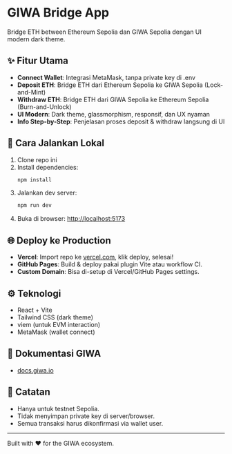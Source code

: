 # GIWA Bridge App

Bridge ETH between Ethereum Sepolia dan GIWA Sepolia dengan UI modern dark theme.

## ✨ Fitur Utama
- **Connect Wallet**: Integrasi MetaMask, tanpa private key di .env
- **Deposit ETH**: Bridge ETH dari Ethereum Sepolia ke GIWA Sepolia (Lock-and-Mint)
- **Withdraw ETH**: Bridge ETH dari GIWA Sepolia ke Ethereum Sepolia (Burn-and-Unlock)
- **UI Modern**: Dark theme, glassmorphism, responsif, dan UX nyaman
- **Info Step-by-Step**: Penjelasan proses deposit & withdraw langsung di UI

## 🚀 Cara Jalankan Lokal
1. Clone repo ini
2. Install dependencies:
   ```bash
   npm install
   ```
3. Jalankan dev server:
   ```bash
   npm run dev
   ```
4. Buka di browser: [http://localhost:5173](http://localhost:5173)

## 🌐 Deploy ke Production
- **Vercel**: Import repo ke [vercel.com](https://vercel.com/), klik deploy, selesai!
- **GitHub Pages**: Build & deploy pakai plugin Vite atau workflow CI.
- **Custom Domain**: Bisa di-setup di Vercel/GitHub Pages settings.

## ⚙️ Teknologi
- React + Vite
- Tailwind CSS (dark theme)
- viem (untuk EVM interaction)
- MetaMask (wallet connect)

## 📄 Dokumentasi GIWA
- [docs.giwa.io](https://docs.giwa.io/undefined/en/get-started/bridging/eth)

## 📝 Catatan
- Hanya untuk testnet Sepolia.
- Tidak menyimpan private key di server/browser.
- Semua transaksi harus dikonfirmasi via wallet user.

---

Built with ❤️ for the GIWA ecosystem.
